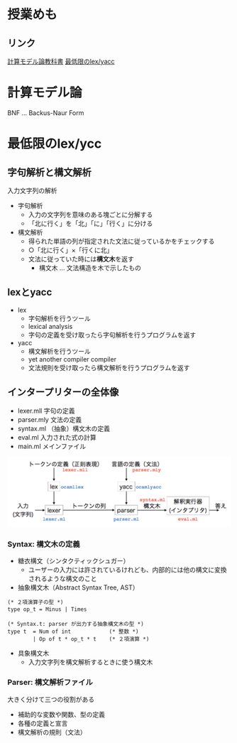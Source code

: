 # 授業めも
## リンク
[計算モデル論教科書](http://pllab.is.ocha.ac.jp/~asai/class/model20/book.pdf)
[最低限のlex/yacc](http://pllab.is.ocha.ac.jp/~asai/class/automaton20/lex-yacc.html)

# 計算モデル論
BNF ... Backus-Naur Form

# 最低限のlex/ycc
## 字句解析と構文解析
入力文字列の解析 
- 字句解析
  - 入力の文字列を意味のある塊ごとに分解する
  - 「北に行く」を「北」「に」「行く」に分ける
- 構文解析
  - 得られた単語の列が指定された文法に従っているかをチェックする
  - ○「北に行く」×「行くに北」
  - 文法に従っていた時には**構文木**を返す
    - 構文木 ... 文法構造を木で示したもの

## lexとyacc
- lex
  - 字句解析を行うツール
  - lexical analysis
  - 字句の定義を受け取ったら字句解析を行うプログラムを返す
- yacc
  - 構文解析を行うツール
  - yet another compiler compiler
  - 文法規則を受け取ったら構文解析を行うプログラムを返す

## インタープリターの全体像
- lexer.mll 字句の定義
- parser.mly 文法の定義
- syntax.ml （抽象）構文木の定義
- eval.ml 入力された式の計算
- main.ml メインファイル

![全体像](./全体像.png)

### Syntax: 構文木の定義
- 糖衣構文（シンタクティックシュガー）
  - ユーザーの入力には許されているけれども、内部的には他の構文に変換されるような構文のこと
- 抽象構文木（Abstract Syntax Tree, AST）

```
(* ２項演算子の型 *)
type op_t = Minus | Times

(* Syntax.t: parser が出力する抽象構文木の型 *)
type t  = Num of int            (* 整数 *)
        | Op of t * op_t * t    (* ２項演算 *)
```

- 具象構文木
  - 入力文字列を構文解析するときに使う構文木

### Parser: 構文解析ファイル
大きく分けて三つの役割がある
- 補助的な変数や関数、型の定義
- 各種の定義と宣言
- 構文解析の規則（文法）